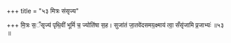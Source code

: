 +++
title = "५३ मित्रः संसृज्य"

+++
मि॒त्रः स॒ँसृज्य॑ पृथि॒वीं भूमिं॑ च॒ ज्योति॑षा स॒ह। सुजा॑तं जा॒तवे॑दसमय॒क्ष्माय॑ त्वा॒ सँसृ॑जामि प्र॒जाभ्यः॑ ॥५३ ॥